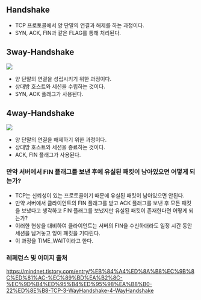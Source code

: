 ## Handshake

- TCP 프로토콜에서 양 단말의 연결과 해제를 하는 과정이다.
- SYN, ACK, FIN과 같은 FLAG를 통해 처리된다.

## 3way-Handshake

![](https://i.imgur.com/Z1AeqZC.png)

- 양 단말의 연결을 성립시키기 위한 과정이다.
- 상대방 호스트와 세션을 수립하는 것이다.
- SYN, ACK 플래그가 사용된다.

## 4way-Handshake

![](https://i.imgur.com/gCV550K.png)

- 양 단말의 연결을 해제하기 위한 과정이다.
- 상대방 호스트와 세션을 종료하는 것이다.
- ACK, FIN 플래그가 사용된다.

### 만약 서버에서 FIN 플래그를 보낸 후에 유실된 패킷이 남아있으면 어떻게 되는가?

- TCP는 신뢰성이 있는 프로토콜이기 때문에 유실된 패킷이 남아있으면 안된다.
- 만약 서버에서 클라이언트의 FIN 플래그를 받고 ACK 플래그를 보낸 후 모든 패킷을 보냈다고 생각하고 FIN 플래그를 보냈지만 유실된 패킷이 존재한다면 어떻게 되는가?
- 이러한 현상을 대비하여 클라이언트는 서버의 FIN을 수신하더라도 일정 시간 동안 세션을 남겨놓고 잉여 패킷을 기다린다.
- 이 과정을 TIME_WAIT이라고 한다.

### 레페런스 및 이미지 출처

https://mindnet.tistory.com/entry/%EB%84%A4%ED%8A%B8%EC%9B%8C%ED%81%AC-%EC%89%BD%EA%B2%8C-%EC%9D%B4%ED%95%B4%ED%95%98%EA%B8%B0-22%ED%8E%B8-TCP-3-WayHandshake-4-WayHandshake
